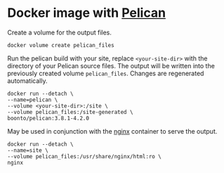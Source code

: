 # Docker image with [Pelican](https://blog.getpelican.com/)

Create a volume for the output files.
```
docker volume create pelican_files
```
Run the pelican build with your site, replace `<your-site-dir>` with the directory of your Pelican source files. The output will be written into the previously created volume `pelican_files`. Changes are regenerated automatically.
```
docker run --detach \
--name=pelican \
--volume <your-site-dir>:/site \
--volume pelican_files:/site-generated \
boonto/pelican:3.8.1-4.2.0
```
May be used in conjunction with the [nginx](https://hub.docker.com/_/nginx) container to serve the output.
```
docker run --detach \
--name=site \
--volume pelican_files:/usr/share/nginx/html:ro \
nginx
```
